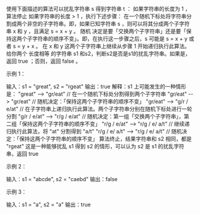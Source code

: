 使用下面描述的算法可以扰乱字符串 s 得到字符串 t ：
如果字符串的长度为 1 ，算法停止
如果字符串的长度 > 1 ，执行下述步骤：
在一个随机下标处将字符串分割成两个非空的子字符串。即，如果已知字符串 s ，则可以将其分成两个子字符串 x 和 y ，且满足 s = x + y 。
随机 决定是要「交换两个子字符串」还是要「保持这两个子字符串的顺序不变」。即，在执行这一步骤之后，s 可能是 s = x + y 或者 s = y + x 。
在 x 和 y 这两个子字符串上继续从步骤 1 开始递归执行此算法。
给你两个 长度相等 的字符串 s1 和s2，判断s2是否是s1的扰乱字符串。如果是，返回 true ；否则，返回 false 。



示例 1：

输入：s1 = "great", s2 = "rgeat"
输出：true
解释：s1 上可能发生的一种情形是：
"great" --> "gr/eat" // 在一个随机下标处分割得到两个子字符串
"gr/eat" --> "gr/eat" // 随机决定：「保持这两个子字符串的顺序不变」
"gr/eat" --> "g/r / e/at" // 在子字符串上递归执行此算法。两个子字符串分别在随机下标处进行一轮分割
"g/r / e/at" --> "r/g / e/at" // 随机决定：第一组「交换两个子字符串」，第二组「保持这两个子字符串的顺序不变」
"r/g / e/at" --> "r/g / e/ a/t" // 继续递归执行此算法，将 "at" 分割得到 "a/t"
"r/g / e/ a/t" --> "r/g / e/ a/t" // 随机决定：「保持这两个子字符串的顺序不变」
算法终止，结果字符串和 s2 相同，都是 "rgeat"
这是一种能够扰乱 s1 得到 s2 的情形，可以认为 s2 是 s1 的扰乱字符串，返回 true

示例 2：

输入：s1 = "abcde", s2 = "caebd"
输出：false

示例 3：

输入：s1 = "a", s2 = "a"
输出：true
